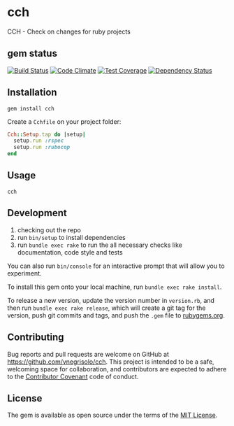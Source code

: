 # cch
CCH - Check on changes for ruby projects

## gem status

[![Build Status](https://travis-ci.org/vnegrisolo/cch.svg)](https://travis-ci.org/vnegrisolo/cch)
[![Code Climate](https://codeclimate.com/github/vnegrisolo/cch/badges/gpa.svg)](https://codeclimate.com/github/vnegrisolo/cch)
[![Test Coverage](https://codeclimate.com/github/vnegrisolo/cch/badges/coverage.svg)](https://codeclimate.com/github/vnegrisolo/cch/coverage)
[![Dependency Status](https://gemnasium.com/vnegrisolo/cch.svg)](https://gemnasium.com/vnegrisolo/cch)

## Installation

```shell
gem install cch
```

Create a `Cchfile` on your project folder:

```ruby
Cch::Setup.tap do |setup|
  setup.run :rspec
  setup.run :rubocop
end
```

## Usage

```shell
cch
```

## Development

1. checking out the repo
2. run `bin/setup` to install dependencies
3. run `bundle exec rake` to run the all necessary checks like documentation, code style and tests

You can also run `bin/console` for an interactive prompt that will allow you to experiment.

To install this gem onto your local machine, run `bundle exec rake install`.

To release a new version, update the version number in `version.rb`, and then run `bundle exec rake release`, which will create a git tag for the version, push git commits and tags, and push the `.gem` file to [rubygems.org](https://rubygems.org/gems/cch).

## Contributing

Bug reports and pull requests are welcome on GitHub at https://github.com/vnegrisolo/cch. This project is intended to be a safe, welcoming space for collaboration, and contributors are expected to adhere to the [Contributor Covenant](https://github.com/vnegrisolo/cch/blob/master/CONTRIBUTING.md) code of conduct.


## License

The gem is available as open source under the terms of the [MIT License](https://github.com/vnegrisolo/cch/blob/master/LICENSE.md).

